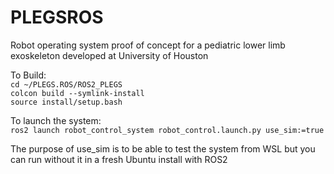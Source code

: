 # PLEGSROS
 Robot operating system proof of concept for a pediatric lower limb exoskeleton developed at University of Houston  
 
To Build:  
`cd ~/PLEGS.ROS/ROS2_PLEGS`  
`colcon build --symlink-install`  
`source install/setup.bash`  

To launch the system:  
`ros2 launch robot_control_system robot_control.launch.py use_sim:=true`  

The purpose of use_sim is to be able to test the system from WSL but you can run without it in a fresh Ubuntu install with ROS2 




